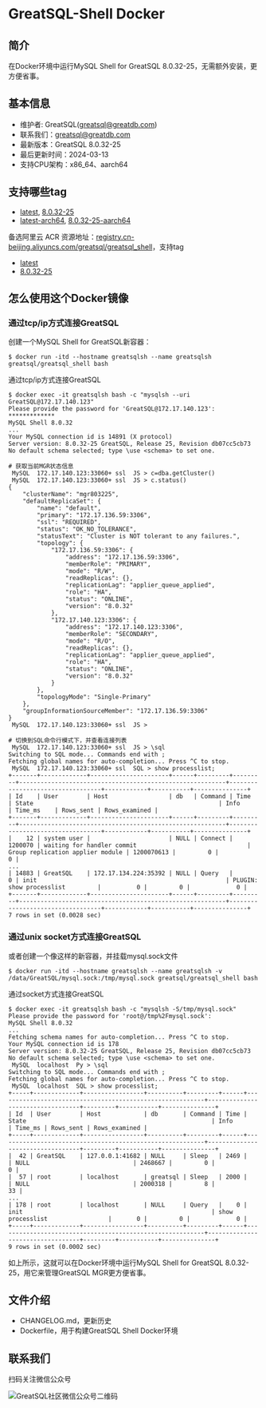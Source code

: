 # GreatSQL-Shell Docker

## 简介

在Docker环境中运行MySQL Shell for GreatSQL 8.0.32-25，无需额外安装，更方便省事。

## 基本信息
- 维护者: GreatSQL(greatsql@greatdb.com)
- 联系我们：greatsql@greatdb.com
- 最新版本：GreatSQL 8.0.32-25
- 最后更新时间：2024-03-13
- 支持CPU架构：x86_64、aarch64

## 支持哪些tag
- [latest](https://hub.docker.com/layers/greatsql/greatsql_shell/latest/images/sha256-4264884f14341e3b34077c52c2ee7d0d53ce00fb5e45915c3b57e950ef52d80f?context=explore), [8.0.32-25](https://hub.docker.com/layers/greatsql/greatsql_shell/8.0.32-25/images/sha256-4264884f14341e3b34077c52c2ee7d0d53ce00fb5e45915c3b57e950ef52d80f?context=explore)
- [latest-arch64](https://hub.docker.com/layers/greatsql/greatsql_shell/latest-aarch64/images/sha256-46d3d92632256d24078948a81a6750ae808e3c2292c10eb88107633f5bde85ec?context=explore), [8.0.32-25-aarch64](https://hub.docker.com/layers/greatsql/greatsql_shell/8.0.32-25-aarch64/images/sha256-46d3d92632256d24078948a81a6750ae808e3c2292c10eb88107633f5bde85ec?context=explore)

备选阿里云 ACR 资源地址：[registry.cn-beijing.aliyuncs.com/greatsql/greatsql_shell](registry.cn-beijing.aliyuncs.com/greatsql/greatsql_shell)，支持tag
- [latest](registry.cn-beijing.aliyuncs.com/greatsql/greatsql_shell:latest)
- [8.0.32-25](registry.cn-beijing.aliyuncs.com/greatsql/greatsql_shell:8.0.32-25)


## 怎么使用这个Docker镜像

### 通过tcp/ip方式连接GreatSQL

创建一个MySQL Shell for GreatSQL新容器：
```shell
$ docker run -itd --hostname greatsqlsh --name greatsqlsh greatsql/greatsql_shell bash
```

通过tcp/ip方式连接GreatSQL

```shell
$ docker exec -it greatsqlsh bash -c "mysqlsh --uri GreatSQL@172.17.140.123"
Please provide the password for 'GreatSQL@172.17.140.123': *************
MySQL Shell 8.0.32
...
Your MySQL connection id is 14891 (X protocol)
Server version: 8.0.32-25 GreatSQL, Release 25, Revision db07cc5cb73
No default schema selected; type \use <schema> to set one.

# 获取当前MGR状态信息
 MySQL  172.17.140.123:33060+ ssl  JS > c=dba.getCluster()
 MySQL  172.17.140.123:33060+ ssl  JS > c.status()
{
    "clusterName": "mgr803225",
    "defaultReplicaSet": {
        "name": "default",
        "primary": "172.17.136.59:3306",
        "ssl": "REQUIRED",
        "status": "OK_NO_TOLERANCE",
        "statusText": "Cluster is NOT tolerant to any failures.",
        "topology": {
            "172.17.136.59:3306": {
                "address": "172.17.136.59:3306",
                "memberRole": "PRIMARY",
                "mode": "R/W",
                "readReplicas": {},
                "replicationLag": "applier_queue_applied",
                "role": "HA",
                "status": "ONLINE",
                "version": "8.0.32"
            },
            "172.17.140.123:3306": {
                "address": "172.17.140.123:3306",
                "memberRole": "SECONDARY",
                "mode": "R/O",
                "readReplicas": {},
                "replicationLag": "applier_queue_applied",
                "role": "HA",
                "status": "ONLINE",
                "version": "8.0.32"
            }
        },
        "topologyMode": "Single-Primary"
    },
    "groupInformationSourceMember": "172.17.136.59:3306"
}
 MySQL  172.17.140.123:33060+ ssl  JS >

# 切换到SQL命令行模式下，并查看连接列表
 MySQL  172.17.140.123:33060+ ssl  JS > \sql
Switching to SQL mode... Commands end with ;
Fetching global names for auto-completion... Press ^C to stop.
 MySQL  172.17.140.123:33060+ ssl  SQL > show processlist;
+-------+-------------+----------------------+------+---------+---------+----------------------------------------------------------+----------------------------------+------------+-----------+---------------+
| Id    | User        | Host                 | db   | Command | Time    | State                                                    | Info                             | Time_ms    | Rows_sent | Rows_examined |
+-------+-------------+----------------------+------+---------+---------+----------------------------------------------------------+----------------------------------+------------+-----------+---------------+
|    12 | system user |                      | NULL | Connect | 1200070 | waiting for handler commit                               | Group replication applier module | 1200070613 |         0 |             0 |
...
| 14883 | GreatSQL    | 172.17.134.224:35392 | NULL | Query   |       0 | init                                                     | PLUGIN: show processlist         |          0 |         0 |             0 |
+-------+-------------+----------------------+------+---------+---------+----------------------------------------------------------+----------------------------------+------------+-----------+---------------+
7 rows in set (0.0028 sec)
```

### 通过unix socket方式连接GreatSQL

或者创建一个像这样的新容器，并挂载mysql.sock文件
```shell
$ docker run -itd --hostname greatsqlsh --name greatsqlsh -v /data/GreatSQL/mysql.sock:/tmp/mysql.sock greatsql/greatsql_shell bash
```

通过socket方式连接GreatSQL
```shell
$ docker exec -it greatsqlsh bash -c "mysqlsh -S/tmp/mysql.sock"
Please provide the password for 'root@/tmp%2Fmysql.sock':
MySQL Shell 8.0.32
...
Fetching schema names for auto-completion... Press ^C to stop.
Your MySQL connection id is 178
Server version: 8.0.32-25 GreatSQL, Release 25, Revision db07cc5cb73
No default schema selected; type \use <schema> to set one.
 MySQL  localhost  Py > \sql
Switching to SQL mode... Commands end with ;
Fetching global names for auto-completion... Press ^C to stop.
 MySQL  localhost  SQL > show processlist;
+-----+-------------+-----------------+----------+---------+------+----------------------------------------------------------+----------------------------------+---------+-----------+---------------+
| Id  | User        | Host            | db       | Command | Time | State                                                    | Info                             | Time_ms | Rows_sent | Rows_examined |
+-----+-------------+-----------------+----------+---------+------+----------------------------------------------------------+----------------------------------+---------+-----------+---------------+
|  42 | GreatSQL    | 127.0.0.1:41682 | NULL     | Sleep   | 2469 |                                                          | NULL                             | 2468667 |         0 |             0 |
|  57 | root        | localhost       | greatsql | Sleep   | 2000 |                                                          | NULL                             | 2000318 |         8 |            33 |
...
| 178 | root        | localhost       | NULL     | Query   |    0 | init                                                     | show processlist                 |       0 |         0 |             0 |
+-----+-------------+-----------------+----------+---------+------+----------------------------------------------------------+----------------------------------+---------+-----------+---------------+
9 rows in set (0.0002 sec)
```

如上所示，这就可以在Docker环境中运行MySQL Shell for GreatSQL 8.0.32-25，用它来管理GreatSQL MGR更方便省事。

## 文件介绍
- CHANGELOG.md，更新历史
- Dockerfile，用于构建GreatSQL Shell Docker环境

## 联系我们
扫码关注微信公众号

![GreatSQL社区微信公众号二维码](https://images.gitee.com/uploads/images/2021/0802/143402_f9d6cb61_8779455.jpeg "greatsql社区-wx-qrcode-0.5m.jpg")
